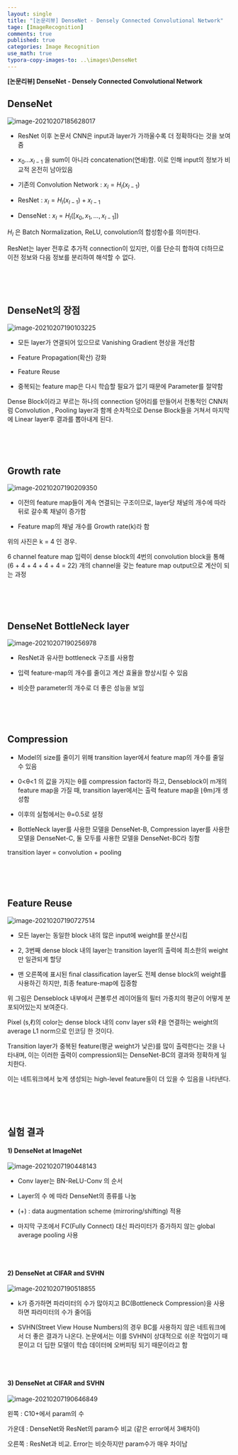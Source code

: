 ```yaml
---
layout: single
title: "[논문리뷰] DenseNet - Densely Connected Convolutional Network"
tage: [ImageRecognition]
comments: true
published: true
categories: Image Recognition
use_math: true
typora-copy-images-to: ..\images\DenseNet
---
```




**[논문리뷰] DenseNet - Densely Connected Convolutional Network**



## **DenseNet**



![image-20210207185628017](/images/DenseNet/image-20210207185628017.png)



- ResNet 이후 논문서 CNN은 input과 layer가 가까울수록 더 정확하다는 것을 보여줌



- $x_0 ... x_{l-1}$ 을 sum이 아니라 concatenation(연쇄)함. 이로 인해 input의 정보가 비교적 온전히 남아있음



- 기존의 Convolution Network :  $x_l = H_l(x_{l-1})$



- ResNet : $x_l = H_l(x_{l-1})+x_{l-1}$



- DenseNet : $x_l = H_l([x_0,x_1,...,x_{l-1}])$ 



$H_l$ 은 Batch Normalization, ReLU, convolution의 합성함수를 의미한다.



ResNet는 layer 전후로 추가적 connection이 있지만, 이를 단순히 합하여 더하므로 이전 정보와 다음 정보를 분리하여 해석할 수 없다.





<br/>

<br/>

<br/>

## **DenseNet의 장점**



![image-20210207190103225](/images/DenseNet/image-20210207190103225.png)



- 모든 layer가 연결되어 있으므로 Vanishing Gradient 현상을 개선함

  

- Feature Propagation(확산) 강화

  

- Feature Reuse

  

- 중복되는 feature map은 다시 학습할 필요가 없기 때문에 Parameter를 절약함



Dense Block이라고 부르는 하나의 connection 덩어리를 만들어서 전통적인 CNN처럼 Convolution , Pooling layer과 함께 순차적으로 Dense Block들을 거쳐서 마지막에 Linear layer후 결과를 뽑아내게 된다.



<br/>

<br/>

<br/>

## **Growth rate**



<img src="/images/DenseNet/image-20210207190209350.png" alt="image-20210207190209350"  />



- 이전의 feature map들이 계속 연결되는 구조이므로, layer당 채널의 개수에 따라 뒤로 갈수록 채널이 증가함



- Feature map의 채널 개수를 Growth rate(k)라 함 



위의 사진은 k = 4 인 경우.

6 channel feature map 입력이 dense block의 4번의 convolution block을 통해 (6 + 4 + 4 + 4 + 4 = 22) 개의 channel을 갖는 feature map output으로 계산이 되는 과정



<br/>

<br/>

<br/>

## **DenseNet** **BottleNeck** **layer**



![image-20210207190256978](/images/DenseNet/image-20210207190256978.png)



- ResNet과 유사한 bottleneck 구조를 사용함

  

- 입력 feature-map의 개수를 줄이고 계산 효율을 향상시킬 수 있음



- 비슷한 parameter의 개수로 더 좋은 성능을 보임





<br/>

<br/>

<br/>

## **Compression**



- Model의 size를 줄이기 위해 transition layer에서 feature map의 개수를 줄일 수 있음

  

-  0<θ<1 의 값을 가지는 θ를 compression factor라 하고, Denseblock이 m개의 feature map을 가질 때, transition layer에서는 출력 feature map을 ⌊θm⌋개 생성함

  

- 이후의 실험에서는  θ=0.5로 설정

  

- BottleNeck layer를 사용한 모델을 DenseNet-B, Compression layer를 사용한 모델을 DenseNet-C, 둘 모두를 사용한 모델을 DenseNet-BC라 칭함



transition layer = convolution + pooling







<br/>

<br/>

<br/>

## **Feature Reuse**



![image-20210207190727514](/images/DenseNet/image-20210207190727514.png)



- 모든 layer는 동일한 block 내의 많은 input에 weight를 분산시킴

  

- 2, 3번째 dense block 내의 layer는 transition layer의 출력에 최소한의 weight만 일관되게 할당

  

- 맨 오른쪽에 표시된 final classification layer도 전체 dense block의 weight를 사용하긴 하지만, 최종 feature-map에 집중함



위 그림은 Denseblock 내부에서 콘볼루션 레이어들의 필터 가중치의 평균이 어떻게 분포되어있는지 보여준다.



Pixel (s,ℓ)의 color는 dense block 내의 conv layer s와 ℓ을 연결하는 weight의 average L1 norm으로 인코딩 한 것이다.



Transition layer가 중복된 feature(평균 weight가 낮은)를 많이 출력한다는 것을 나타내며, 이는 이러한 출력이 compression되는 DenseNet-BC의 결과와 정확하게 일치한다.



이는 네트워크에서 늦게 생성되는 high-level feature들이 더 있을 수 있음을 나타낸다.



<br/>

<br/>

<br/>

## 실험 결과





#### **1) DenseNet** **at ImageNet**



![image-20210207190448143](/images/DenseNet/image-20210207190448143.png)



- Conv layer는 BN-ReLU-Conv 의 순서



- Layer의 수 에 따라 DenseNet의 종류를 나눔

  

- (+) : data augmentation scheme (mirroring/shifting) 적용

  

- 마지막 구조에서 FC(Fully Connect) 대신 파라미터가 증가하지 않는 global average pooling 사용

  



<br/>

<br/>

#### 2) **DenseNet** **at** **CIFAR and SVHN**



![image-20210207190518855](/images/DenseNet/image-20210207190518855.png)



- k가 증가하면 파라미터의 수가 많아지고 BC(Bottleneck Compression)을 사용하면 파라미터의 수가 줄어듬

  

- SVHN(Street View House Numbers)의 경우 BC를 사용하지 않은 네트워크에서 더 좋은 결과가 나온다. 논문에서는 이를 SVHN이 상대적으로 쉬운 작업이기 때문이고 더 딥한 모델이 학습 데이터에 오버피팅 되기 때문이라고 함

  

  



<br/>

<br/>

#### **3) DenseNet** **at** **CIFAR and SVHN**



![image-20210207190646849](/images/DenseNet/image-20210207190646849.png)



왼쪽 : C10+에서 param의 수



가운데 : DenseNet와 ResNet의 param수 비교 (같은 error에서 3배차이)



오른쪽 : ResNet과 비교. Error는 비슷하지만 param수가 매우 차이남



